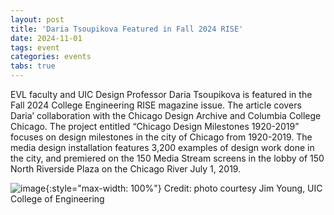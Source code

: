 ```yaml
---
layout: post
title: 'Daria Tsoupikova Featured in Fall 2024 RISE'
date: 2024-11-01
tags: event
categories: events
tabs: true
---
```


EVL faculty and UIC Design Professor Daria Tsoupikova is featured in the Fall 2024 College Engineering RISE magazine issue. The article covers Daria&rsquo; collaboration with the Chicago Design Archive and Columbia College Chicago.   The project entitled &ldquo;Chicago Design Milestones 1920-2019&rdquo; focuses on design milestones in the city of Chicago from 1920-2019.  The media design installation features 3,200 examples of design work done in the city, and premiered on the 150 Media Stream screens in the lobby of 150 North Riverside Plaza on the Chicago River July 1, 2019.

![image](https://www.evl.uic.edu/output/originals/tsoupikovadaria-magazine-240805_uic4044sm.jpg-srcw.jpg){:style="max-width: 100%"}
Credit: photo courtesy Jim Young, UIC College of Engineering

